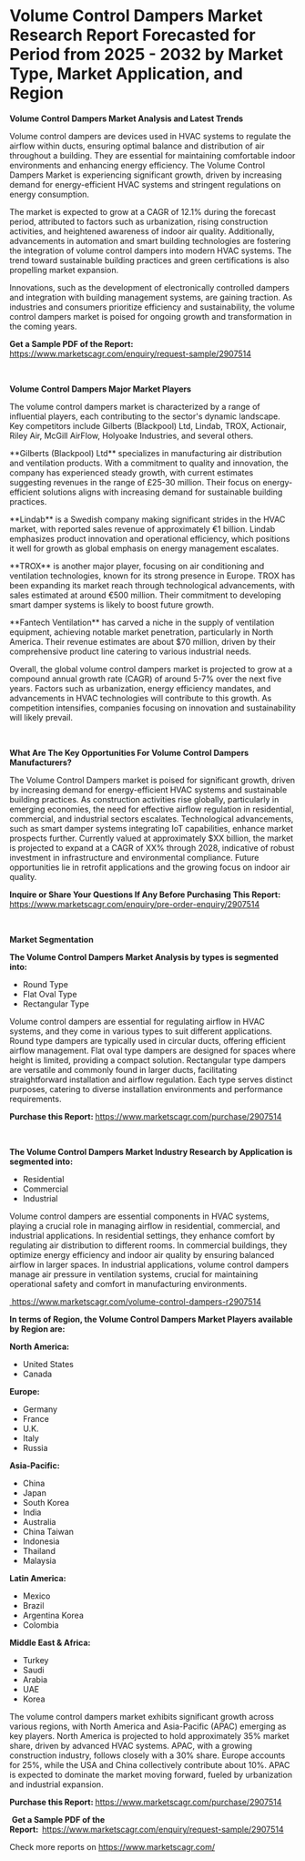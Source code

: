 <p><h1>Volume Control Dampers Market Research Report Forecasted for Period from 2025 -  2032 by Market Type, Market Application, and Region</h1></p><p><strong>Volume Control Dampers Market Analysis and Latest Trends</strong></p>
<p><p>Volume control dampers are devices used in HVAC systems to regulate the airflow within ducts, ensuring optimal balance and distribution of air throughout a building. They are essential for maintaining comfortable indoor environments and enhancing energy efficiency. The Volume Control Dampers Market is experiencing significant growth, driven by increasing demand for energy-efficient HVAC systems and stringent regulations on energy consumption. </p><p>The market is expected to grow at a CAGR of 12.1% during the forecast period, attributed to factors such as urbanization, rising construction activities, and heightened awareness of indoor air quality. Additionally, advancements in automation and smart building technologies are fostering the integration of volume control dampers into modern HVAC systems. The trend toward sustainable building practices and green certifications is also propelling market expansion. </p><p>Innovations, such as the development of electronically controlled dampers and integration with building management systems, are gaining traction. As industries and consumers prioritize efficiency and sustainability, the volume control dampers market is poised for ongoing growth and transformation in the coming years.</p></p>
<p><strong>Get a Sample PDF of the Report:&nbsp;</strong> <a href="https://www.marketscagr.com/enquiry/request-sample/2907514?utm_campaign=2650&utm_medium=2&utm_source=Github&utm_content=ia&utm_term=12032025&utm_id=volume-control-dampers">https://www.marketscagr.com/enquiry/request-sample/2907514</a></p>
<p>&nbsp;</p>
<p><strong>Volume Control Dampers Major Market Players</strong></p>
<p><p>The volume control dampers market is characterized by a range of influential players, each contributing to the sector's dynamic landscape. Key competitors include Gilberts (Blackpool) Ltd, Lindab, TROX, Actionair, Riley Air, McGill AirFlow, Holyoake Industries, and several others.</p><p>**Gilberts (Blackpool) Ltd** specializes in manufacturing air distribution and ventilation products. With a commitment to quality and innovation, the company has experienced steady growth, with current estimates suggesting revenues in the range of £25-30 million. Their focus on energy-efficient solutions aligns with increasing demand for sustainable building practices.</p><p>**Lindab** is a Swedish company making significant strides in the HVAC market, with reported sales revenue of approximately €1 billion. Lindab emphasizes product innovation and operational efficiency, which positions it well for growth as global emphasis on energy management escalates.</p><p>**TROX** is another major player, focusing on air conditioning and ventilation technologies, known for its strong presence in Europe. TROX has been expanding its market reach through technological advancements, with sales estimated at around €500 million. Their commitment to developing smart damper systems is likely to boost future growth.</p><p>**Fantech Ventilation** has carved a niche in the supply of ventilation equipment, achieving notable market penetration, particularly in North America. Their revenue estimates are about $70 million, driven by their comprehensive product line catering to various industrial needs.</p><p>Overall, the global volume control dampers market is projected to grow at a compound annual growth rate (CAGR) of around 5-7% over the next five years. Factors such as urbanization, energy efficiency mandates, and advancements in HVAC technologies will contribute to this growth. As competition intensifies, companies focusing on innovation and sustainability will likely prevail.</p></p>
<p>&nbsp;</p>
<p><strong>What Are The Key Opportunities For Volume Control Dampers Manufacturers?</strong></p>
<p><p>The Volume Control Dampers market is poised for significant growth, driven by increasing demand for energy-efficient HVAC systems and sustainable building practices. As construction activities rise globally, particularly in emerging economies, the need for effective airflow regulation in residential, commercial, and industrial sectors escalates. Technological advancements, such as smart damper systems integrating IoT capabilities, enhance market prospects further. Currently valued at approximately $XX billion, the market is projected to expand at a CAGR of XX% through 2028, indicative of robust investment in infrastructure and environmental compliance. Future opportunities lie in retrofit applications and the growing focus on indoor air quality.</p></p>
<p><strong>Inquire or Share Your Questions If Any Before Purchasing This Report:</strong> <a href="https://www.marketscagr.com/enquiry/pre-order-enquiry/2907514?utm_campaign=2650&utm_medium=2&utm_source=Github&utm_content=ia&utm_term=12032025&utm_id=volume-control-dampers">https://www.marketscagr.com/enquiry/pre-order-enquiry/2907514</a></p>
<p>&nbsp;</p>
<p><strong>Market Segmentation</strong></p>
<p><strong>The Volume Control Dampers Market Analysis by types is segmented into:</strong></p>
<p><ul><li>Round Type</li><li>Flat Oval Type</li><li>Rectangular Type</li></ul></p>
<p><p>Volume control dampers are essential for regulating airflow in HVAC systems, and they come in various types to suit different applications. Round type dampers are typically used in circular ducts, offering efficient airflow management. Flat oval type dampers are designed for spaces where height is limited, providing a compact solution. Rectangular type dampers are versatile and commonly found in larger ducts, facilitating straightforward installation and airflow regulation. Each type serves distinct purposes, catering to diverse installation environments and performance requirements.</p></p>
<p><strong>Purchase this Report:&nbsp;</strong><a href="https://www.marketscagr.com/purchase/2907514?utm_campaign=2650&utm_medium=2&utm_source=Github&utm_content=ia&utm_term=12032025&utm_id=volume-control-dampers">https://www.marketscagr.com/purchase/2907514</a></p>
<p>&nbsp;</p>
<p><strong>The Volume Control Dampers Market Industry Research by Application is segmented into:</strong></p>
<p><ul><li>Residential</li><li>Commercial</li><li>Industrial</li></ul></p>
<p><p>Volume control dampers are essential components in HVAC systems, playing a crucial role in managing airflow in residential, commercial, and industrial applications. In residential settings, they enhance comfort by regulating air distribution to different rooms. In commercial buildings, they optimize energy efficiency and indoor air quality by ensuring balanced airflow in larger spaces. In industrial applications, volume control dampers manage air pressure in ventilation systems, crucial for maintaining operational safety and comfort in manufacturing environments.</p></p>
<p><a href="https://www.marketscagr.com/volume-control-dampers-r2907514?utm_campaign=2650&utm_medium=2&utm_source=Github&utm_content=ia&utm_term=12032025&utm_id=volume-control-dampers">&nbsp;https://www.marketscagr.com/volume-control-dampers-r2907514</a></p>
<p><strong>In terms of Region, the Volume Control Dampers Market Players available by Region are:</strong></p>
<p>
    <p> <strong> North America: </strong>
        <ul>
            <li>United States</li>
            <li>Canada</li>
        </ul>
        </p> 
    <p> <strong> Europe: </strong>
        <ul>
            <li>Germany</li>
            <li>France</li>
            <li>U.K.</li>
            <li>Italy</li>
            <li>Russia</li>
        </ul>
        </p> 
    <p> <strong> Asia-Pacific: </strong>
        <ul>
            <li>China</li>
            <li>Japan</li>
            <li>South Korea</li>
            <li>India</li>
            <li>Australia</li>
            <li>China Taiwan</li>
            <li>Indonesia</li>
            <li>Thailand</li>
            <li>Malaysia</li>
        </ul>
        </p> 
    <p> <strong> Latin America: </strong>
        <ul>
            <li>Mexico</li>
            <li>Brazil</li>
            <li>Argentina Korea</li>
            <li>Colombia</li>
        </ul>
        </p> 
    <p> <strong> Middle East & Africa: </strong>
        <ul>
            <li>Turkey</li>
            <li>Saudi</li>
            <li>Arabia</li>
            <li>UAE</li>
            <li>Korea</li>
        </ul>
    </p>
    </p>
<p><p>The volume control dampers market exhibits significant growth across various regions, with North America and Asia-Pacific (APAC) emerging as key players. North America is projected to hold approximately 35% market share, driven by advanced HVAC systems. APAC, with a growing construction industry, follows closely with a 30% share. Europe accounts for 25%, while the USA and China collectively contribute about 10%. APAC is expected to dominate the market moving forward, fueled by urbanization and industrial expansion.</p></p>
<p><strong>Purchase this Report: </strong><a href="https://www.marketscagr.com/purchase/2907514?utm_campaign=2650&utm_medium=2&utm_source=Github&utm_content=ia&utm_term=12032025&utm_id=volume-control-dampers">https://www.marketscagr.com/purchase/2907514</a></p>
<p>&nbsp;<strong>Get a Sample PDF of the Report:&nbsp;&nbsp;</strong><a href="https://www.marketscagr.com/enquiry/request-sample/2907514?utm_campaign=2650&utm_medium=2&utm_source=Github&utm_content=ia&utm_term=12032025&utm_id=volume-control-dampers">https://www.marketscagr.com/enquiry/request-sample/2907514</a></p>
<p><strong></strong></p>
<p>Check more reports on <a href="https://www.marketscagr.com/?utm_campaign=2650&utm_medium=2&utm_source=Github&utm_content=ia&utm_term=12032025&utm_id=volume-control-dampers">https://www.marketscagr.com/</a></p>